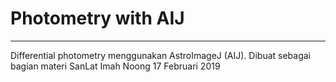 # Photometry with AIJ
---

Differential photometry menggunakan AstroImageJ (AIJ). Dibuat sebagai bagian materi SanLat Imah Noong 17 Februari 2019
